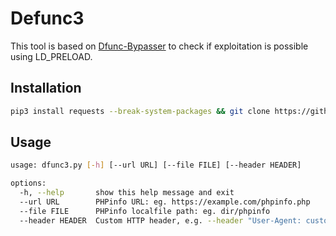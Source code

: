 # Defunc3

This tool is based on [Dfunc-Bypasser](https://github.com/teambi0s/dfunc-bypasser/tree/master) to check if exploitation is possible using LD_PRELOAD.

## Installation

```bash
pip3 install requests --break-system-packages && git clone https://github.com/chest3rr/dfunc3.git
```

## Usage

```bash
usage: dfunc3.py [-h] [--url URL] [--file FILE] [--header HEADER]

options:
  -h, --help       show this help message and exit
  --url URL        PHPinfo URL: eg. https://example.com/phpinfo.php
  --file FILE      PHPinfo localfile path: eg. dir/phpinfo
  --header HEADER  Custom HTTP header, e.g. --header "User-Agent: custom"
```
